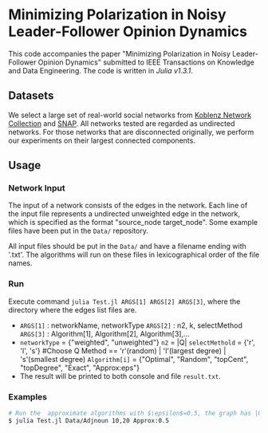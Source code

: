 # Minimizing Polarization in Noisy Leader-Follower Opinion Dynamics

This code accompanies the paper "Minimizing Polarization in Noisy Leader-Follower Opinion Dynamics" submitted to IEEE Transactions on Knowledge and Data Engineering. The code is written in *Julia v1.3.1*.

## Datasets

We select a large set of real-world social networks from [Koblenz Network Collection](http://konect.uni-koblenz.de/) and [SNAP](https://snap.stanford.edu). All networks tested are regarded as undirected networks. For those networks that are disconnected originally, we perform our experiments on their largest connected components.

## Usage

### Network Input

The input of a network consists of the edges in the network. Each line of the input file represents a undirected unweighted edge in the network, which is specified as the format "source_node target_node". Some example files have been put in the `Data/` repository.

All input files should be put in the `Data/` and have a filename ending with '.txt'. The algorithms will run on these files in lexicographical order of the file names.

### Run

Execute command `julia Test.jl ARGS[1] ARGS[2] ARGS[3]`, where
the directory where the edges list files are.

- `ARGS[1]` : networkName, networkType
  `ARGS[2]` : n2, k, selectMethod
  `ARGS[3]` : Algorithm[1], Algorithm[2], Algorithm[3],...
- `networkType` = {"weighted", "unweighted"}
  `n2` = |Q|
  `selectMethold` = {'r', 'l', 's'}  #Choose Q Method == 'r'(random) | 'l'(largest degree) | 's'(smallest degree)
  `Algorithm[i]` = {"Optimal", "Random", "topCent", "topDegree", "Exact", "Approx:eps"}
- The result will be printed to both console and file `result.txt`.

### Examples

```bash
# Run the  approximate algorithms with $\epsilon$=0.5, the graph has |Q|=10 leaders and randomly choosed k=20 edges adding to Q, 
$ julia Test.jl Data/Adjnoun 10,20 Approx:0.5

```


